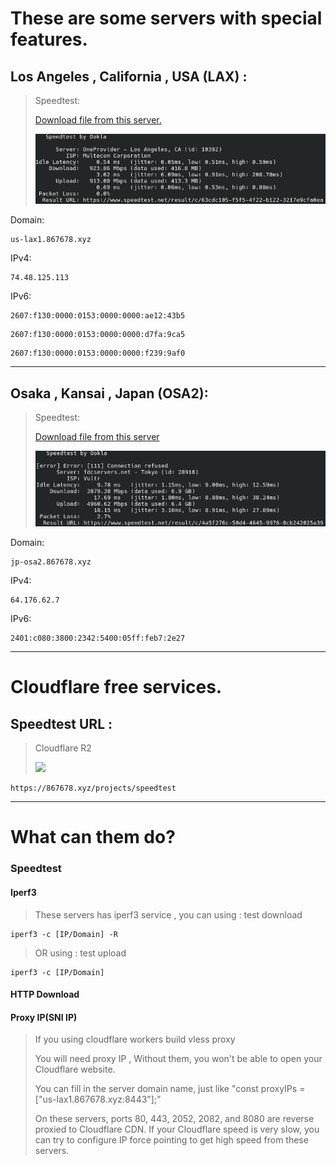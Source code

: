 # These are some servers with special features.

## Los Angeles , California , USA (LAX) :

> Speedtest:
>
> [Download file from this server.](https://867678.xyz/projects/speedtest)
>
> ![](LAX.png)
>


Domain:
```
us-lax1.867678.xyz
```


IPv4:

```
74.48.125.113
```

IPv6:

```
2607:f130:0000:0153:0000:0000:ae12:43b5
```
```
2607:f130:0000:0153:0000:0000:d7fa:9ca5
```
```
2607:f130:0000:0153:0000:0000:f239:9af0
```

------

## Osaka , Kansai , Japan (OSA2):

> Speedtest:
>
> [Download file from this server](https://867678.xyz/projects/speedtest)
>
>![](OSA2.png)

Domain:
```
jp-osa2.867678.xyz
```

IPv4:

```
64.176.62.7
```

IPv6:

```
2401:c080:3800:2342:5400:05ff:feb7:2e27
```

------


# Cloudflare free services.

## Speedtest URL :

> Cloudflare R2
>
> ![](https://imagedelivery.net/wSMYJvS3Xw-n339CbDyDIA/456430b7-1c8f-42b0-71c0-586ad9172700/public)
>

```
https://867678.xyz/projects/speedtest
```

------

# What can them do?
### Speedtest
#### Iperf3

> These servers has iperf3 service , you can using : test download
```
iperf3 -c [IP/Domain] -R
```

>OR using : test upload
```
iperf3 -c [IP/Domain]
```

#### HTTP Download

#### Proxy IP(SNI IP)

> If you using cloudflare workers build vless proxy
>
> You will need proxy IP , Without them, you won't be able to open your Cloudflare website.
>
> You can fill in the server domain name, just like "const proxyIPs = ["us-lax1.867678.xyz:8443"];"
>
> On these servers, ports 80, 443, 2052, 2082, and 8080 are reverse proxied to Cloudflare CDN. If your Cloudflare speed is very slow, you can try to configure IP force pointing to get high speed from these servers.














